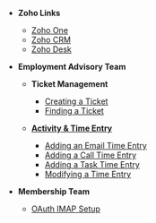 - **Zoho Links**

  - [Zoho One](https://one.zoho.com.au)
  - [Zoho CRM](https://crm.zoho.com.au)
  - [Zoho Desk](https://desk.zoho.com.au)

- **Employment Advisory Team**

  - **Ticket Management**
    - [Creating a Ticket](/employment-advisory/ticket-management/creating-ticket.md)
    - [Finding a Ticket](/employment-advisory/ticket-management/finding-ticket.md)

  - [**Activity & Time Entry**](/employment-advisory/activity-time-entry/index.md)
    - [Adding an Email Time Entry](/employment-advisory/activity-time-entry/email-time-entry.md)
    - [Adding a Call Time Entry](/employment-advisory/activity-time-entry/call-time-entry.md)
    - [Adding a Task Time Entry](/employment-advisory/activity-time-entry/task-time-entry.md)
    - [Modifying a Time Entry](/employment-advisory/activity-time-entry/modifying-entry.md)

- **Membership Team**
  - [OAuth IMAP Setup](/membership/oauth-imap-setup.md)
